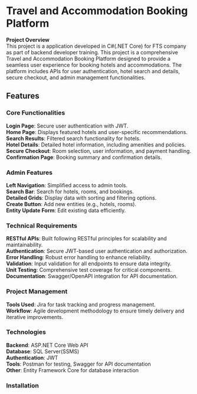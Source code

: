 # Travel and Accommodation Booking Platform
<b>Project Overview</b><br>
This project is a application developed in C#(.NET Core) for FTS company as part of backend developer training.
This project is a comprehensive Travel and Accommodation Booking Platform designed to provide a seamless user experience for booking hotels and accommodations. The platform includes APIs for user authentication, hotel search and details, secure checkout, and admin management functionalities.

## Features

### Core Functionalities
**Login Page**: Secure user authentication with JWT.<br>
**Home Page**: Displays featured hotels and user-specific recommendations.<br>
**Search Results**: Filtered search functionality for hotels.<br>
**Hotel Details**: Detailed hotel information, including amenities and policies.<br>
**Secure Checkout**: Room selection, user information, and payment handling.<br>
**Confirmation Page**: Booking summary and confirmation details.<br>

### Admin Features
**Left Navigation**: Simplified access to admin tools.<br>
**Search Bar**: Search for hotels, rooms, and bookings.<br>
**Detailed Grids**: Display data with sorting and filtering options.<br>
**Create Button**: Add new entities (e.g., hotels, rooms).<br>
**Entity Update Form**: Edit existing data efficiently.<br>

### Technical Requirements
**RESTful APIs**: Built following RESTful principles for scalability and maintainability.<br>
**Authentication**: Secure JWT-based user authentication and authorization.<br>
**Error Handling**: Robust error handling to enhance reliability.<br>
**Validation**: Input validation for all endpoints to ensure data integrity.<br>
**Unit Testing**: Comprehensive test coverage for critical components.<br>
**Documentation**: Swagger/OpenAPI integration for API documentation.<br>

### Project Management
**Tools Used**: Jira for task tracking and progress management.<br>
**Workflow**: Agile development methodology to ensure timely delivery and iterative improvements.<br>

### Technologies
**Backend**: ASP.NET Core Web API<br>
**Database**: SQL Server(SSMS)<br>
**Authentication**: JWT<br>
**Tools**: Postman for testing, Swagger for API documentation<br>
**Other**: Entity Framework Core for database interaction<br>

### Installation
